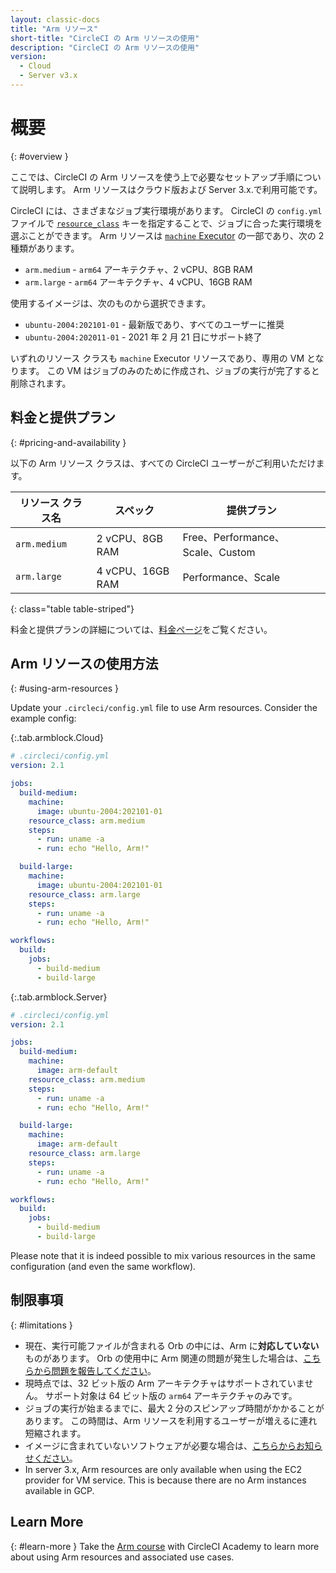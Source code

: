 ```yaml
---
layout: classic-docs
title: "Arm リソース"
short-title: "CircleCI の Arm リソースの使用"
description: "CircleCI の Arm リソースの使用"
version:
  - Cloud
  - Server v3.x
---
```


# 概要
{: #overview }

ここでは、CircleCI の Arm リソースを使う上で必要なセットアップ手順について説明します。 Arm リソースはクラウド版および Server 3.x.で利用可能です。

CircleCI には、さまざまなジョブ実行環境があります。 CircleCI の `config.yml` ファイルで [`resource_class`]({{site.baseurl}}/ja/2.0/configuration-reference/#resource_class) キーを指定することで、ジョブに合った実行環境を選ぶことができます。 Arm リソースは [`machine` Executor]({{site.baseurl}}/ja/2.0/configuration-reference/#machine-executor-linux) の一部であり、次の 2 種類があります。

* `arm.medium` - `arm64` アーキテクチャ、2 vCPU、8GB RAM
* `arm.large` - `arm64` アーキテクチャ、4 vCPU、16GB RAM

使用するイメージは、次のものから選択できます。

* `ubuntu-2004:202101-01` - 最新版であり、すべてのユーザーに推奨
* `ubuntu-2004:202011-01` - 2021 年 2 月 21 日にサポート終了

いずれのリソース クラスも `machine` Executor リソースであり、専用の VM となります。 この VM はジョブのみのために作成され、ジョブの実行が完了すると削除されます。

## 料金と提供プラン
{: #pricing-and-availability }

以下の Arm リソース クラスは、すべての CircleCI ユーザーがご利用いただけます。

| リソース クラス名    | スペック            | 提供プラン                         |
| ------------ | --------------- | ----------------------------- |
| `arm.medium` | 2 vCPU、8GB RAM  | Free、Performance、Scale、Custom |
| `arm.large`  | 4 vCPU、16GB RAM | Performance、Scale             |
{: class="table table-striped"}

料金と提供プランの詳細については、[料金ページ](https://circleci.com/ja/pricing/)をご覧ください。

## Arm リソースの使用方法
{: #using-arm-resources }

Update your `.circleci/config.yml` file to use Arm resources. Consider the example config:

{:.tab.armblock.Cloud}
```yaml
# .circleci/config.yml
version: 2.1

jobs:
  build-medium:
    machine:
      image: ubuntu-2004:202101-01
    resource_class: arm.medium
    steps:
      - run: uname -a
      - run: echo "Hello, Arm!"

  build-large:
    machine:
      image: ubuntu-2004:202101-01
    resource_class: arm.large
    steps:
      - run: uname -a
      - run: echo "Hello, Arm!"

workflows:
  build:
    jobs:
      - build-medium
      - build-large
```
{:.tab.armblock.Server}
```yaml
# .circleci/config.yml
version: 2.1

jobs:
  build-medium:
    machine:
      image: arm-default
    resource_class: arm.medium
    steps:
      - run: uname -a
      - run: echo "Hello, Arm!"

  build-large:
    machine:
      image: arm-default
    resource_class: arm.large
    steps:
      - run: uname -a
      - run: echo "Hello, Arm!"

workflows:
  build:
    jobs:
      - build-medium
      - build-large
```

Please note that it is indeed possible to mix various resources in the same configuration (and even the same workflow).

## 制限事項
{: #limitations }

* 現在、実行可能ファイルが含まれる Orb の中には、Arm に**対応していない**ものがあります。 Orb の使用中に Arm 関連の問題が発生した場合は、[こちらから問題を報告してください](https://github.com/CircleCI-Public/arm-preview-docs/issues)。
* 現時点では、32 ビット版の Arm アーキテクチャはサポートされていません。 サポート対象は 64 ビット版の `arm64` アーキテクチャのみです。
* ジョブの実行が始まるまでに、最大 2 分のスピンアップ時間がかかることがあります。 この時間は、Arm リソースを利用するユーザーが増えるに連れ短縮されます。
* イメージに含まれていないソフトウェアが必要な場合は、[こちらからお知らせください](https://github.com/CircleCI-Public/arm-preview-docs/issues)。
* In server 3.x, Arm resources are only available when using the EC2 provider for VM service. This is because there are no Arm instances available in GCP.


## Learn More
{: #learn-more }
Take the [Arm course](https://academy.circleci.com/arm-course?access_code=public-2021) with CircleCI Academy to learn more about using Arm resources and associated use cases.
